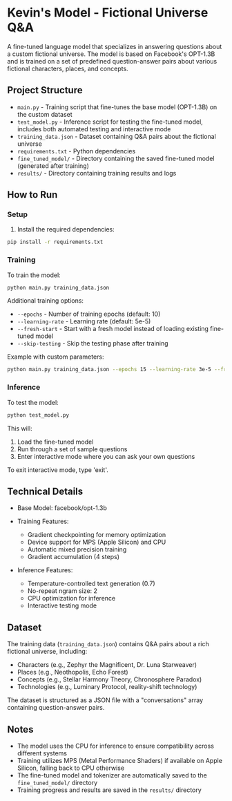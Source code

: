 # Kevin's Model - Fictional Universe Q&A

A fine-tuned language model that specializes in answering questions about a custom fictional universe. The model is based on Facebook's OPT-1.3B and is trained on a set of predefined question-answer pairs about various fictional characters, places, and concepts.

## Project Structure

- `main.py` - Training script that fine-tunes the base model (OPT-1.3B) on the custom dataset
- `test_model.py` - Inference script for testing the fine-tuned model, includes both automated testing and interactive mode
- `training_data.json` - Dataset containing Q&A pairs about the fictional universe
- `requirements.txt` - Python dependencies
- `fine_tuned_model/` - Directory containing the saved fine-tuned model (generated after training)
- `results/` - Directory containing training results and logs

## How to Run

### Setup

1. Install the required dependencies:
```bash
pip install -r requirements.txt
```

### Training

To train the model:

```bash
python main.py training_data.json
```

Additional training options:
- `--epochs` - Number of training epochs (default: 10)
- `--learning-rate` - Learning rate (default: 5e-5)
- `--fresh-start` - Start with a fresh model instead of loading existing fine-tuned model
- `--skip-testing` - Skip the testing phase after training

Example with custom parameters:
```bash
python main.py training_data.json --epochs 15 --learning-rate 3e-5 --fresh-start
```

### Inference

To test the model:

```bash
python test_model.py
```

This will:
1. Load the fine-tuned model
2. Run through a set of sample questions
3. Enter interactive mode where you can ask your own questions

To exit interactive mode, type 'exit'.

## Technical Details

- Base Model: facebook/opt-1.3b
- Training Features:
  - Gradient checkpointing for memory optimization
  - Device support for MPS (Apple Silicon) and CPU
  - Automatic mixed precision training
  - Gradient accumulation (4 steps)
  
- Inference Features:
  - Temperature-controlled text generation (0.7)
  - No-repeat ngram size: 2
  - CPU optimization for inference
  - Interactive testing mode

## Dataset

The training data (`training_data.json`) contains Q&A pairs about a rich fictional universe, including:
- Characters (e.g., Zephyr the Magnificent, Dr. Luna Starweaver)
- Places (e.g., Neothopolis, Echo Forest)
- Concepts (e.g., Stellar Harmony Theory, Chronosphere Paradox)
- Technologies (e.g., Luminary Protocol, reality-shift technology)

The dataset is structured as a JSON file with a "conversations" array containing question-answer pairs.

## Notes

- The model uses the CPU for inference to ensure compatibility across different systems
- Training utilizes MPS (Metal Performance Shaders) if available on Apple Silicon, falling back to CPU otherwise
- The fine-tuned model and tokenizer are automatically saved to the `fine_tuned_model/` directory
- Training progress and results are saved in the `results/` directory
